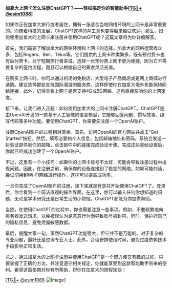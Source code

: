 **加拿大上网卡怎么注册ChatGPT？——轻松搞定你的智能助手[[TG💪+ @esim1088](https://t.me/s/esim1088)]**

如果你正在加拿大旅行或者居住，拥有一张适合当地网络环境的上网卡是非常重要的。而随着科技的发展，ChatGPT这样的AI工具也变得越来越受欢迎。那么，如何使用加拿大的上网卡来注册并使用ChatGPT呢？这篇文章将为你详细解答。

首先，我们需要了解加拿大的网络环境和上网卡的选择。加拿大的网络运营商众多，包括Rogers、Bell、Telus等，它们提供的上网卡种类繁多，既有预付费卡也有后付费卡。对于短期旅行者来说，选择一张预付费上网卡更为便捷，因为它不需要复杂的签约流程，而且可以根据自己的需求灵活充值。

在购买上网卡时，你可以通过机场的免税店、大型电子产品商店或是网上商城进行选购。建议选择那些支持国际漫游的服务商，这样即使你在加拿大境外也能保持网络连接。此外，记得查看上网卡是否支持4G或5G网络，这将直接影响你的上网速度。

接下来，让我们进入正题：如何使用加拿大的上网卡注册ChatGPT。ChatGPT是由OpenAI开发的一款基于人工智能的语言模型，它能够回答问题、撰写故事、编写代码等多种功能。要使用ChatGPT，你需要先注册一个OpenAI账户。

注册OpenAI账户的过程相对简单。首先，访问OpenAI的官方网站并点击“Get Started”按钮。然后，填写必要的个人信息，包括邮箱地址和密码。系统会发送一封验证邮件到你的邮箱，点击邮件中的链接完成验证步骤。完成这些基础设置后，你就已经成功创建了一个OpenAI账户。

不过，这里有一个小技巧：如果你的上网卡信号不太好，可能会导致注册过程中出现问题。因此，在注册之前，确保你的设备连接到了稳定的网络。如果可能的话，尝试切换到Wi-Fi网络进行操作，这样可以提高成功率。

一旦你完成了OpenAI账户的注册，接下来就是登录并开始使用ChatGPT了。登录后，你会看到一个简洁直观的操作界面。在这里，你可以输入任何你想知道的问题，无论是学术研究还是日常生活的小烦恼，ChatGPT都能为你提供帮助。

当然，在使用ChatGPT的过程中，你也需要注意一些事项。例如，不要频繁地向服务器发送请求，以免被误认为是恶意行为而导致账号被封禁。同时，保护好自己的隐私信息，避免泄露敏感数据。

最后，提醒大家一句，虽然ChatGPT功能强大，但它并不是万能的。对于复杂的专业问题，最好还是咨询专业人士。此外，合理安排使用时间，避免过度依赖技术手段影响正常生活。

总之，通过加拿大的上网卡注册并使用ChatGPT是一个既方便又有趣的过程。只要掌握了正确的方法，并注意遵守相关规定，你就能享受到这款智能助手带来的便利。希望这篇指南对你有所帮助，祝你在加拿大的旅程愉快！

[[TG💪+ @esim1088](https://t.me/s/esim1088) ![Image](https://i.postimg.cc/4NQfJmqS/Snipaste-2025-05-13-00-14-12.png)]